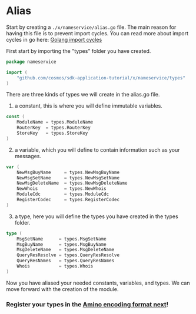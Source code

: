 # Alias

Start by creating a `./x/nameservice/alias.go` file. The main reason for having this file is to prevent import cycles. You can read more about import cycles in go here: [Golang import cycles](https://stackoverflow.com/questions/28256923/import-cycle-not-allowed)

First start by importing the "types" folder you have created.

```go
package nameservice

import (
	"github.com/cosmos/sdk-application-tutorial/x/nameservice/types"
)
```

There are three kinds of types we will create in the alias.go file.

1. a constant, this is where you will define immutable variables.

```go
const (
	ModuleName = types.ModuleName
	RouterKey  = types.RouterKey
	StoreKey   = types.StoreKey
)
```

2. a variable, which you will define to contain information such as your messages.

```go
var (
	NewMsgBuyName 	  = types.NewMsgBuyName
	NewMsgSetName     = types.NewMsgSetName
	NewMsgDeleteName  = types.NewMsgDeleteName
	NewWhois      	  = types.NewWhois
	ModuleCdc     	  = types.ModuleCdc
	RegisterCodec 	  = types.RegisterCodec
)
```

3. a type, here you will define the types you have created in the types folder.

```go
type (
	MsgSetName      = types.MsgSetName
	MsgBuyName      = types.MsgBuyName
	MsgDeleteName   = types.MsgDeleteName
	QueryResResolve = types.QueryResResolve
	QueryResNames   = types.QueryResNames
	Whois           = types.Whois
)
```

Now you have aliased your needed constants, variables, and types. We can move forward with the creation of the module.

### Register your types in the [Amino encoding format next](./codec.md)!
